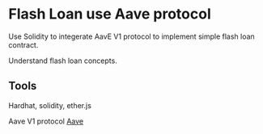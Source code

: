 # Flash Loan use Aave protocol 

Use Solidity to integerate AavE V1 protocol to implement simple flash loan contract.

Understand flash loan concepts.
## Tools

Hardhat, solidity, ether.js

Aave V1 protocol
[Aave](https://gist.github.com/akp111/e254b2b5b98aa5a79f3f8dc501dfaedb#file-ilendingpool-sol)

